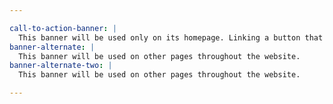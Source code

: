 ```yaml
---

call-to-action-banner: |
  This banner will be used only on its homepage. Linking a button that goes to another page.
banner-alternate: |
  This banner will be used on other pages throughout the website.
banner-alternate-two: |
  This banner will be used on other pages throughout the website.

---
```

